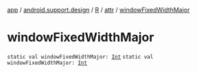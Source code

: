 [app](../../../index.md) / [android.support.design](../../index.md) / [R](../index.md) / [attr](index.md) / [windowFixedWidthMajor](./window-fixed-width-major.md)

# windowFixedWidthMajor

`static val windowFixedWidthMajor: `[`Int`](https://kotlinlang.org/api/latest/jvm/stdlib/kotlin/-int/index.html)
`static val windowFixedWidthMajor: `[`Int`](https://kotlinlang.org/api/latest/jvm/stdlib/kotlin/-int/index.html)